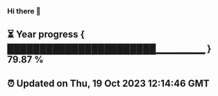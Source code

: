 ### Hi there 👋
⏳ Year progress { ███████████████████████▁▁▁▁▁▁▁ } 79.87 %
---
⏰ Updated on Thu, 19 Oct 2023 12:14:46 GMT
---
